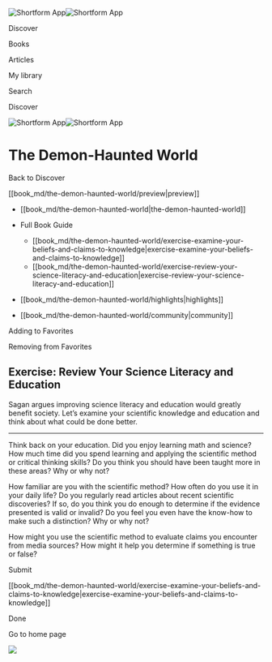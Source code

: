![Shortform App](/img/logo.36a2399e.svg)![Shortform App](/img/logo-dark.70c1b072.svg)

Discover

Books

Articles

My library

Search

Discover

![Shortform App](/img/logo.36a2399e.svg)![Shortform App](/img/logo-dark.70c1b072.svg)

# The Demon-Haunted World

Back to Discover

[[book_md/the-demon-haunted-world/preview|preview]]

  * [[book_md/the-demon-haunted-world|the-demon-haunted-world]]
  * Full Book Guide

    * [[book_md/the-demon-haunted-world/exercise-examine-your-beliefs-and-claims-to-knowledge|exercise-examine-your-beliefs-and-claims-to-knowledge]]
    * [[book_md/the-demon-haunted-world/exercise-review-your-science-literacy-and-education|exercise-review-your-science-literacy-and-education]]
  * [[book_md/the-demon-haunted-world/highlights|highlights]]
  * [[book_md/the-demon-haunted-world/community|community]]



Adding to Favorites 

Removing from Favorites 

## Exercise: Review Your Science Literacy and Education

Sagan argues improving science literacy and education would greatly benefit society. Let’s examine your scientific knowledge and education and think about what could be done better.

* * *

Think back on your education. Did you enjoy learning math and science? How much time did you spend learning and applying the scientific method or critical thinking skills? Do you think you should have been taught more in these areas? Why or why not?

How familiar are you with the scientific method? How often do you use it in your daily life? Do you regularly read articles about recent scientific discoveries? If so, do you think you do enough to determine if the evidence presented is valid or invalid? Do you feel you even have the know-how to make such a distinction? Why or why not?

How might you use the scientific method to evaluate claims you encounter from media sources? How might it help you determine if something is true or false?

Submit 

[[book_md/the-demon-haunted-world/exercise-examine-your-beliefs-and-claims-to-knowledge|exercise-examine-your-beliefs-and-claims-to-knowledge]]

Done

Go to home page 

![](https://bat.bing.com/action/0?ti=56018282&Ver=2&mid=89f81f86-231f-4ed7-8fa1-9fe46210b897&sid=1711133063fa11eebdec89a8b8ae3bbc&vid=171147a063fa11eea7440fcfeb230d96&vids=0&msclkid=N&pi=0&lg=en-US&sw=800&sh=600&sc=24&nwd=1&tl=Shortform%20%7C%20Book&p=https%3A%2F%2Fwww.shortform.com%2Fapp%2Fbook%2Fthe-demon-haunted-world%2Fexercise-review-your-science-literacy-and-education&r=&lt=364&evt=pageLoad&sv=1&rn=121790)
